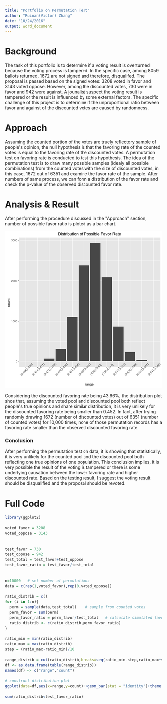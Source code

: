 ```yaml
---
title: "Portfolio on Permutation Test"
author: "Ruinan(Victor) Zhang"
date: "10/24/2016"
output: word_document
---
```


# Background
The task of this portfolio is to determine if a voting result is overturned because the voting process is tampered. In the specific case, among 8059 ballots returned, 1672 are not signed and therefore, disqualifed. The proposal is passed based on the signed votes: 3208 voted in favor and 3143 voted oppose. However, among the discounted votes, 730 were in favor and 942 were against. A jounalist suspect the voting result is tampered or the result is influenced by some external factors. The specific challenge of this project is to determine if the unproportional ratio between favor and against of the discounted votes are caused by randomness. 


# Approach
Assuming the counted portion of the votes are truely reflectory sample of people's opinion, the null hypothesis is that the favoring rate of the counted votes is equal to the favoring rate of the discounted votes. A permutation test on favoring rate is conducted to test this hypothesis. The idea of the permutation test is to draw many possible samples (idealy all possible combinations) from the counted votes with the size of discounted votes, in this case, 1672 out of 6351 and examine the favor rate of the sample. After numbers of same process, we can form a distribution of the favor rate and check the p-value of the observed discounted favor rate. 

# Analysis & Result
After performing the procedure discussed in the "Approach" section, number of possible favor ratio is ploted as a bar chart. 

![plot of chunk unnamed-chunk-1](figure/unnamed-chunk-1-1.png)

Considering the discounted favoring rate being 43.66%, the distribution plot shos that, assuming the voted pool and discounted pool both reflect people's true opinions and share similar distribution, it is very unlikely for the discounted favoring rate being smaller than 0.452. In fact, after trying randomly drawing 1672 (number of discounted votes) out of 6351 (number of counted votes) for 10,000 times, none of those permutation records has a favoring rate smaller than the observed discounted favoring rate.

### Conclusion
After performing the permutation test on data, it is showing that statistically, it is very unlikely for the counted pool and the discounted pool both reflecting one true opinions of one population. This conclusion implies, it is very possible the result of the voting is tampered or there is some underlying causation between the lower favoring rate and higher discounted rate. Based on the testing result, I suggest the voting result should be disqualified and the proposal should be revoted. 


# Full Code

```r
library(ggplot2)

voted_favor = 3208
voted_oppose = 3143


test_favor = 730
test_oppose = 942
test_total = test_favor+test_oppose
test_favor_ratio = test_favor/test_total


n=10000   # set number of permutations
data = c(rep(1,voted_favor),rep(0,voted_oppose))

ratio_distrib = c()
for (i in 1:n){
  perm = sample(data,test_total)    # sample from counted votes
  perm_favor = sum(perm)            
  perm_favor_ratio = perm_favor/test_total   # calculate simulated favor rate
  ratio_distrib <- c(ratio_distrib,perm_favor_ratio)
}

ratio_min = min(ratio_distrib)
ratio_max = max(ratio_distrib)
step = (ratio_max-ratio_min)/10

range_distrib = cut(ratio_distrib,breaks=seq(ratio_min-step,ratio_max+step,step))
df <- as.data.frame(table(range_distrib))
names(df) <- c("range","count")

# construct distribution plot
ggplot(data=df,aes(x=range,y=count))+geom_bar(stat = "identity")+theme(axis.text.x = element_text(angle=45))

sum(ratio_distrib<test_favor_ratio)
```


